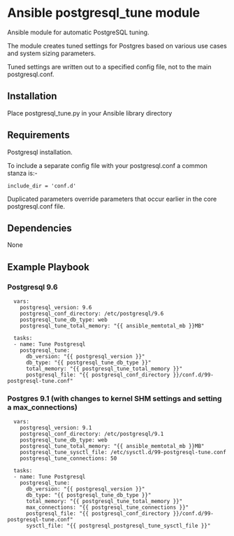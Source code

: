 # Ansible postgresql_tune module
Ansible module for automatic PostgreSQL tuning.

The module creates tuned settings for Postgres based on various use cases and system sizing parameters.

Tuned settings are written out to a specified config file, not to the main postgresql.conf.

## Installation
Place postgresql_tune.py in your Ansible library directory

## Requirements
Postgresql installation.

To include a separate config file with your postgresql.conf a common stanza is:-
```
include_dir = 'conf.d'
```

Duplicated parameters override parameters that occur earlier in the core postgresql.conf file.

## Dependencies
None

## Example Playbook
### Postgresql 9.6
```
  vars:
    postgresql_version: 9.6
    postgresql_conf_directory: /etc/postgresql/9.6
    postgresql_tune_db_type: web
    postgresql_tune_total_memory: "{{ ansible_memtotal_mb }}MB"

  tasks:
  - name: Tune Postgresql
    postgresql_tune:
      db_version: "{{ postgresql_version }}"
      db_type: "{{ postgresql_tune_db_type }}"
      total_memory: "{{ postgresql_tune_total_memory }}"
      postgresql_file: "{{ postgresql_conf_directory }}/conf.d/99-postgresql-tune.conf"

```

### Postgres 9.1 (with changes to kernel SHM settings and setting a max_connections)
```
  vars:
    postgresql_version: 9.1
    postgresql_conf_directory: /etc/postgresql/9.1
    postgresql_tune_db_type: web
    postgresql_tune_total_memory: "{{ ansible_memtotal_mb }}MB"
    postgresql_tune_sysctl_file: /etc/sysctl.d/99-postgresql-tune.conf
    postgresql_tune_connections: 50

  tasks:
  - name: Tune Postgresql
    postgresql_tune:
      db_version: "{{ postgresql_version }}"
      db_type: "{{ postgresql_tune_db_type }}"
      total_memory: "{{ postgresql_tune_total_memory }}"
      max_connections: "{{ postgresql_tune_connections }}"
      postgresql_file: "{{ postgresql_conf_directory }}/conf.d/99-postgresql-tune.conf"
      sysctl_file: "{{ postgresql_postgresql_tune_sysctl_file }}"

```
